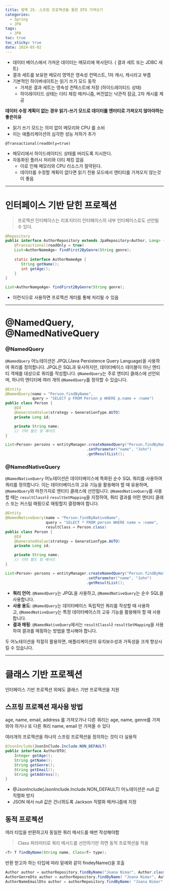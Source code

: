 ```yaml
---
title: 항목 25. 스프링 프로젝션을 통한 DTO 가져오기
categories:
  - Spring
  - JPA
tags:
  - JPA
toc: true
toc_sticky: true
date: 2024-05-02
---
```


- 데이터 베이스에서 가져온 데이터는 메모리에 복사된다. ( 결과 세트 또는 JDBC 세트)
- 결과 세트를 보유한 메모리 영역은 영속성 컨텍스트, 1차 캐시, 캐시라고 부름
- 기본적인 하이버네이트는 읽기 쓰기 모드 동작
	- 가져온 결과 세트는 영속성 컨텍스트에 저장 (하이드레이티드 상태)
	- 하이레이티드 상태는 더티 체킹 메커니즘, 버전없는 낙관적 잠금, 2차 캐시를 제공 

**데이터 수정 계획이 없는 경우 읽기-쓰기 모드로 데이터를 엔터티로 가져오지 않아야하는 좋은이유**
- 읽기 쓰기 모드는 의미 없이 메모리와 CPU 를 소비
- 이는 애플리케이션의 심각한 성능 저하가 추가

`@Transactional(readOnly=true)`
- 메모리에서 하이드레이티드 상태를 버리도록 지시한다. 
- 자동화된 플러시 처리와 더티 체킹 없음
	- 이로 인해 메모리와 CPU 리소스가 절약된다. 
	- 데이터를 수정할 계획이 없다면 읽기 전용 모드에서 엔티티를 가져오지 않는것이 좋음

---

# 인터페이스 기반 닫힌 프로젝션
> 프로젝션 인터페이스는 리포지터리 인터페이스의 내부 인터페이스로도 선언될 수 있다.

```java
@Repository  
public interface AuthorRepository extends JpaRepository<Author, Long> {  
    @Transactional(readOnly = true)  
    List<AuthorNameAge› findFirst2ByGenre(String genre);  
  
    static interface AuthorNameAge {  
       String getName();  
       int getAge();  
    }  
}
```

```java
List<AuthorNamgeAge> findFirst2ByGenre(String genre);
```

- 이런식으로 사용하면 프로젝션 게터를 통해 처리될 수 있음

---
# @NamedQuery, @NamedNativeQuery

### @NamedQuery

`@NamedQuery` 어노테이션은 JPQL(Java Persistence Query Language)을 사용하여 쿼리를 정의합니다. JPQL은 SQL과 유사하지만, 데이터베이스 테이블이 아닌 엔티티 객체를 대상으로 쿼리를 작성합니다. `@NamedQuery`는 주로 엔티티 클래스에 선언되며, 하나의 엔티티에 여러 개의 `@NamedQuery`를 정의할 수 있습니다.

```java
@Entity
@NamedQuery(name = "Person.findByName",
            query = "SELECT p FROM Person p WHERE p.name = :name")
public class Person {
    @Id
    @GeneratedValue(strategy = GenerationType.AUTO)
    private Long id;

    private String name;
    // 기타 필드 및 메서드
}

```

```java
List<Person> persons = entityManager.createNamedQuery("Person.findByName", Person.class)
                                    .setParameter("name", "John")
                                    .getResultList();

```

### @NamedNativeQuery

`@NamedNativeQuery` 어노테이션은 데이터베이스에 특화된 순수 SQL 쿼리를 사용하여 쿼리를 정의합니다. 이는 데이터베이스의 고유 기능을 활용해야 할 때 유용하며, `@NamedQuery`와 마찬가지로 엔티티 클래스에 선언됩니다. `@NamedNativeQuery`를 사용할 때는 `resultClass`나 `resultSetMapping`을 지정하여, 쿼리 결과를 어떤 엔티티 클래스 또는 커스텀 매핑으로 매핑할지 결정해야 합니다.

```java
@Entity
@NamedNativeQuery(name = "Person.findByNativeName",
                  query = "SELECT * FROM person WHERE name = :name",
                  resultClass = Person.class)
public class Person {
    @Id
    @GeneratedValue(strategy = GenerationType.AUTO)
    private Long id;

    private String name;
    // 기타 필드 및 메서드
}

```

```java
List<Person> persons = entityManager.createNamedQuery("Person.findByNativeName", Person.class)
                                    .setParameter("name", "John")
                                    .getResultList();

```

- **쿼리 언어**: `@NamedQuery`는 JPQL을 사용하고, `@NamedNativeQuery`는 순수 SQL을 사용합니다.
- **사용 용도**: `@NamedQuery`는 데이터베이스 독립적인 쿼리를 작성할 때 사용하고, `@NamedNativeQuery`는 특정 데이터베이스의 고유 기능을 활용해야 할 때 사용합니다.
- **결과 매핑**: `@NamedNativeQuery`에서는 `resultClass`나 `resultSetMapping`을 사용하여 결과를 매핑하는 방법을 명시해야 합니다.

두 어노테이션을 적절히 활용하면, 애플리케이션의 유지보수성과 가독성을 크게 향상시킬 수 있습니다.

---

# 클래스 기반 프로젝션

인터페이스 기반 프로젝션 외에도 클래스 기반 프로젝션을 지원

## 스프링 프로젝션 재사용 방법
age, name, email, address 를 가져오가나 다른 쿼리는 age, name, genre를 가져와야 하거나 또 다른 쿼리 name, email 만 가져올 수 있다

여러개의 프로젝션을 하나의 스프링 프로젝션을 정의하는 것이 더 실용적

```java
@JsonInclude(JsonInClude.Include.NON_DEFAULT)
public interface AuthorDTO{
	Integer getAge();
	String getName();
	String getGenre();
	String getEmail();
	String getAddress();
}
```

- @JsonInclude(JsonInclude.Include.NON_DEFAULT) 어노테이션은 null 값 직렬화 방지 
- JSON 에서 null 값은 건너뛰도록 Jackson 직렬화 메커니즘에 지정

## 동적 프로젝션 
여러 타입을 반환하고자 동일한 쿼리 메서드를 매번 작성해야함 
> Class 파라미터로 쿼리 메서드를 선언하기만 하면 동적 프로젝션을 적용

```java
<T> T findByName(String name, Class<T> type);

```

반환 받고자 하는 타입에 따라 밑에와 같이  findeyName()을 호출

```java
Author author = authorRepository.findByName("Joana Nimar", Author.class);
AuthorGenreDto author = authorRepository.findByName( "Joana Nimar", AuthorGenreDto.class);
AuthorNameEmailDto author = authorRepository.findByName( "Joana Nimar", AuthorNameEmailDto.class);
```
